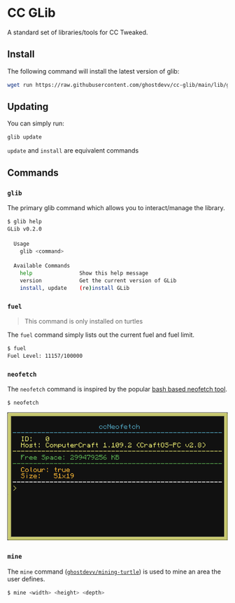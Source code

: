 # CC GLib

A standard set of libraries/tools for CC Tweaked.

## Install

The following command will install the latest version of glib:

```bash
wget run https://raw.githubusercontent.com/ghostdevv/cc-glib/main/lib/glib.lua install
```

## Updating

You can simply run:

```bash
glib update
```

`update` and `install` are equivalent commands

## Commands

### `glib`

The primary glib command which allows you to interact/manage the library.

```bash
$ glib help
GLib v0.2.0

  Usage
    glib <command>

  Available Commands
    help               Show this help message
    version            Get the current version of GLib
    install, update    (re)install GLib
```

### `fuel`

> This command is only installed on turtles

The `fuel` command simply lists out the current fuel and fuel limit.

```bash
$ fuel
Fuel Level: 11157/100000
```

### `neofetch`

The `neofetch` command is inspired by the popular [bash based neofetch tool](https://github.com/dylanaraps/neofetch).

```bash
$ neofetch
```

![neofetch screenshot](./.github/neofetch.png)

### `mine`

The `mine` command ([`ghostdevv/mining-turtle`](https://github.com/ghostdevv/mining-turtle)) is used to mine an area the user defines.

```bash
$ mine <width> <height> <depth>
```
